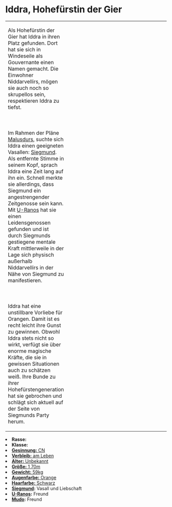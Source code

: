 # Iddra, Hohefürstin der Gier

<primary-label ref="npc"/>

<secondary-label ref="faergria"/>

<secondary-label ref="4"/>

<table>
<tr><td>
<p>
Als Hohefürstin der Gier hat Iddra in <a href="Niddarvellir.md"></a> ihren Platz gefunden.
Dort hat sie sich in Windeseile als Gouvernante einen Namen gemacht. Die Einwohner Niddarvellirs, mögen sie auch noch
so skrupellos sein, respektieren Iddra zu tiefst.
<br></br><br></br>
Im Rahmen der Pläne <a href="Malusdur.md">Malusdurs</a>, suchte sich Iddra einen geeigneten Vasallen:
<a href="Siegmund.md">Siegmund</a>. Als entfernte Stimme in seinem Kopf, sprach Iddra eine Zeit lang auf ihn ein.
Schnell merkte sie allerdings, dass Siegmund ein angestrengender Zeitgenosse sein kann. Mit
<a href="U-Ranos.md">U-Ranos</a> hat sie einen Leidensgenossen gefunden und ist durch Siegmunds gestiegene mentale
Kraft mittlerweile in der Lage sich physisch außerhalb Niddarvellirs in der Nähe von Siegmund zu manifestieren.
<br></br><br></br>
Iddra hat eine unstillbare Vorliebe für Orangen. Damit ist es recht leicht ihre Gunst zu gewinnen. Obwohl Iddra stets
nicht so wirkt, verfügt sie über enorme magische Kräfte, die sie in gewissen Situationen auch zu schätzen weiß. Ihre
Bunde zu ihrer Hohefürstengeneration hat sie gebrochen und schlägt sich aktuell auf der Seite von Siegmunds Party herum.
</p>

</td><td width="300">
<!-- Edit here -->
<img src="iddra.png" alt="" />
</td></tr>
</table>

<procedure title="Allgemeine Informationen">
<list columns="2">
<li><b>Rasse:</b> <a href="Folks.md" anchor="d-monen"></a></li>
<li><b>Klasse:</b> <a href="Classes.md" anchor="hohef-rst"/></li>
<li><b>Gesinnung:</b> CN</li>
<li><b>Verbleib:</b> am Leben</li>
</list>
</procedure>

<procedure title="Aussehen">
<list columns="3">
<li><b>Alter:</b> Unbekannt</li>
<li><b>Größe:</b> 1,70m</li>
<li><b>Gewicht:</b> 59kg</li>
<li><b>Augenfarbe:</b> Orange</li>
<li><b>Haarfarbe:</b> Schwarz</li>
<!-- <li><b>Maße:</b> 86/75-68-88</li> -->
</list>
</procedure>

<procedure title="Beziehungen">
<list columns="2">
<li><b><a href="Siegmund.md">Siegmund</a>:</b> Vasall und Liebschaft</li>
<li><b><a href="U-Ranos.md">U-Ranos</a>:</b> Freund</li>
<li><b><a href="Mudo.md">Mudo</a>:</b> Freund</li>
</list>
</procedure>

<!--
## Notizen

- **Ziele:** 
- **Geheimnisse:** 
-->
